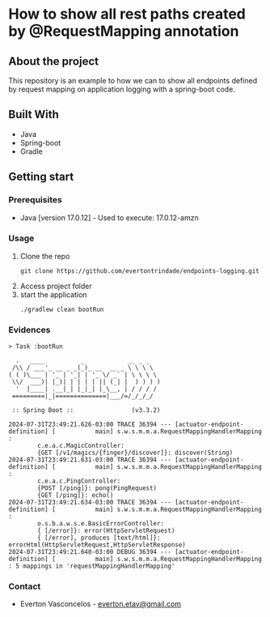 # How to show all rest paths created by @RequestMapping annotation    

## About the project
This repository is an example to how we can to show all endpoints defined by request mapping on application logging with a spring-boot code.

## Built With

- Java
- Spring-boot
- Gradle

## Getting start

### Prerequisites
* Java [version 17.0.12] - Used to execute: 17.0.12-amzn

### Usage
1. Clone the repo
   ```shell
   git clone https://github.com/evertontrindade/endpoints-logging.git
   ```
2. Access project folder
3. start the application
   ```shell
   ./gradlew clean bootRun
   ```
   
### Evidences

```shell
> Task :bootRun

  .   ____          _            __ _ _
 /\\ / ___'_ __ _ _(_)_ __  __ _ \ \ \ \
( ( )\___ | '_ | '_| | '_ \/ _` | \ \ \ \
 \\/  ___)| |_)| | | | | || (_| |  ) ) ) )
  '  |____| .__|_| |_|_| |_\__, | / / / /
 =========|_|==============|___/=/_/_/_/

 :: Spring Boot ::                (v3.3.2)

2024-07-31T23:49:21.626-03:00 TRACE 36394 --- [actuator-endpoint-definition] [           main] s.w.s.m.m.a.RequestMappingHandlerMapping : 
        c.e.a.c.MagicController:
        {GET [/v1/magics/{finger}/discover]}: discover(String)
2024-07-31T23:49:21.631-03:00 TRACE 36394 --- [actuator-endpoint-definition] [           main] s.w.s.m.m.a.RequestMappingHandlerMapping : 
        c.e.a.c.PingController:
        {POST [/ping]}: pong(PingRequest)
        {GET [/ping]}: echo()
2024-07-31T23:49:21.634-03:00 TRACE 36394 --- [actuator-endpoint-definition] [           main] s.w.s.m.m.a.RequestMappingHandlerMapping : 
        o.s.b.a.w.s.e.BasicErrorController:
        { [/error]}: error(HttpServletRequest)
        { [/error], produces [text/html]}: errorHtml(HttpServletRequest,HttpServletResponse)
2024-07-31T23:49:21.640-03:00 DEBUG 36394 --- [actuator-endpoint-definition] [           main] s.w.s.m.m.a.RequestMappingHandlerMapping : 5 mappings in 'requestMappingHandlerMapping'
```

### Contact

- Everton Vasconcelos - [everton.etav@gmail.com](everton.etav@gmail.com)
